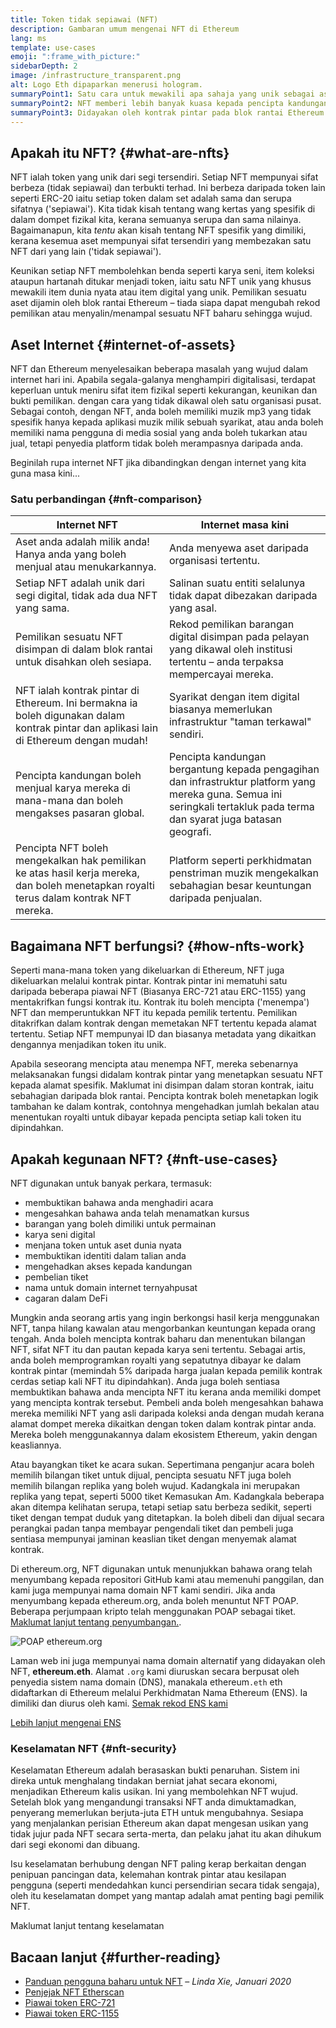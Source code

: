 ```yaml
---
title: Token tidak sepiawai (NFT)
description: Gambaran umum mengenai NFT di Ethereum
lang: ms
template: use-cases
emoji: ":frame_with_picture:"
sidebarDepth: 2
image: /infrastructure_transparent.png
alt: Logo Eth dipaparkan menerusi hologram.
summaryPoint1: Satu cara untuk mewakili apa sahaja yang unik sebagai aset berasaskan Ethereum.
summaryPoint2: NFT memberi lebih banyak kuasa kepada pencipta kandungan dari sebelum ini.
summaryPoint3: Didayakan oleh kontrak pintar pada blok rantai Ethereum.
---
```


## Apakah itu NFT? \{#what-are-nfts}

NFT ialah token yang unik dari segi tersendiri. Setiap NFT mempunyai sifat berbeza (tidak sepiawai) dan terbukti terhad. Ini berbeza daripada token lain seperti ERC-20 iaitu setiap token dalam set adalah sama dan serupa sifatnya ('sepiawai'). Kita tidak kisah tentang wang kertas yang spesifik di dalam dompet fizikal kita, kerana semuanya serupa dan sama nilainya. Bagaimanapun, kita _tentu_ akan kisah tentang NFT spesifik yang dimiliki, kerana kesemua aset mempunyai sifat tersendiri yang membezakan satu NFT dari yang lain ('tidak sepiawai').

Keunikan setiap NFT membolehkan benda seperti karya seni, item koleksi ataupun hartanah ditukar menjadi token, iaitu satu NFT unik yang khusus mewakili item dunia nyata atau item digital yang unik. Pemilikan sesuatu aset dijamin oleh blok rantai Ethereum – tiada siapa dapat mengubah rekod pemilikan atau menyalin/menampal sesuatu NFT baharu sehingga wujud.

<YouTube id="Xdkkux6OxfM" />

## Aset Internet \{#internet-of-assets}

NFT dan Ethereum menyelesaikan beberapa masalah yang wujud dalam internet hari ini. Apabila segala-galanya menghampiri digitalisasi, terdapat keperluan untuk meniru sifat item fizikal seperti kekurangan, keunikan dan bukti pemilikan. dengan cara yang tidak dikawal oleh satu organisasi pusat. Sebagai contoh, dengan NFT, anda boleh memiliki muzik mp3 yang tidak spesifik hanya kepada aplikasi muzik milik sebuah syarikat, atau anda boleh memiliki nama pengguna di media sosial yang anda boleh tukarkan atau jual, tetapi penyedia platform tidak boleh merampasnya daripada anda.

Beginilah rupa internet NFT jika dibandingkan dengan internet yang kita guna masa kini...

### Satu perbandingan \{#nft-comparison}

| Internet NFT                                                                                                                           | Internet masa kini                                                                                                                                                       |
| -------------------------------------------------------------------------------------------------------------------------------------- | ------------------------------------------------------------------------------------------------------------------------------------------------------------------------ |
| Aset anda adalah milik anda! Hanya anda yang boleh menjual atau menukarkannya.                                                         | Anda menyewa aset daripada organisasi tertentu.                                                                                                                          |
| Setiap NFT adalah unik dari segi digital, tidak ada dua NFT yang sama.                                                                 | Salinan suatu entiti selalunya tidak dapat dibezakan daripada yang asal.                                                                                                 |
| Pemilikan sesuatu NFT disimpan di dalam blok rantai untuk disahkan oleh sesiapa.                                                       | Rekod pemilikan barangan digital disimpan pada pelayan yang dikawal oleh institusi tertentu – anda terpaksa mempercayai mereka.                                          |
| NFT ialah kontrak pintar di Ethereum. Ini bermakna ia boleh digunakan dalam kontrak pintar dan aplikasi lain di Ethereum dengan mudah! | Syarikat dengan item digital biasanya memerlukan infrastruktur "taman terkawal" sendiri.                                                                                 |
| Pencipta kandungan boleh menjual karya mereka di mana-mana dan boleh mengakses pasaran global.                                         | Pencipta kandungan bergantung kepada pengagihan dan infrastruktur platform yang mereka guna. Semua ini seringkali tertakluk pada terma dan syarat juga batasan geografi. |
| Pencipta NFT boleh mengekalkan hak pemilikan ke atas hasil kerja mereka, dan boleh menetapkan royalti terus dalam kontrak NFT mereka.  | Platform seperti perkhidmatan penstriman muzik mengekalkan sebahagian besar keuntungan daripada penjualan.                                                               |

## Bagaimana NFT berfungsi? \{#how-nfts-work}

Seperti mana-mana token yang dikeluarkan di Ethereum, NFT juga dikeluarkan melalui kontrak pintar. Kontrak pintar ini mematuhi satu daripada beberapa piawai NFT (Biasanya ERC-721 atau ERC-1155) yang mentakrifkan fungsi kontrak itu. Kontrak itu boleh mencipta ('menempa') NFT dan memperuntukkan NFT itu kepada pemilik tertentu. Pemilikan ditakrifkan dalam kontrak dengan memetakan NFT tertentu kepada alamat tertentu. Setiap NFT mempunyai ID dan biasanya metadata yang dikaitkan dengannya menjadikan token itu unik.

Apabila seseorang mencipta atau menempa NFT, mereka sebenarnya melaksanakan fungsi didalam kontrak pintar yang menetapkan sesuatu NFT kepada alamat spesifik. Maklumat ini disimpan dalam storan kontrak, iaitu sebahagian daripada blok rantai. Pencipta kontrak boleh menetapkan logik tambahan ke dalam kontrak, contohnya mengehadkan jumlah bekalan atau menentukan royalti untuk dibayar kepada pencipta setiap kali token itu dipindahkan.

## Apakah kegunaan NFT? \{#nft-use-cases}

NFT digunakan untuk banyak perkara, termasuk:

- membuktikan bahawa anda menghadiri acara
- mengesahkan bahawa anda telah menamatkan kursus
- barangan yang boleh dimiliki untuk permainan
- karya seni digital
- menjana token untuk aset dunia nyata
- membuktikan identiti dalam talian anda
- mengehadkan akses kepada kandungan
- pembelian tiket
- nama untuk domain internet ternyahpusat
- cagaran dalam DeFi

Mungkin anda seorang artis yang ingin berkongsi hasil kerja menggunakan NFT, tanpa hilang kawalan atau mengorbankan keuntungan kepada orang tengah. Anda boleh mencipta kontrak baharu dan menentukan bilangan NFT, sifat NFT itu dan pautan kepada karya seni tertentu. Sebagai artis, anda boleh memprogramkan royalti yang sepatutnya dibayar ke dalam kontrak pintar (memindah 5% daripada harga jualan kepada pemilik kontrak cerdas setiap kali NFT itu dipindahkan). Anda juga boleh sentiasa membuktikan bahawa anda mencipta NFT itu kerana anda memiliki dompet yang mencipta kontrak tersebut. Pembeli anda boleh mengesahkan bahawa mereka memiliki NFT yang asli daripada koleksi anda dengan mudah kerana alamat dompet mereka dikaitkan dengan token dalam kontrak pintar anda. Mereka boleh menggunakannya dalam ekosistem Ethereum, yakin dengan keasliannya.

Atau bayangkan tiket ke acara sukan. Sepertimana penganjur acara boleh memilih bilangan tiket untuk dijual, pencipta sesuatu NFT juga boleh memilih bilangan replika yang boleh wujud. Kadangkala ini merupakan replika yang tepat, seperti 5000 tiket Kemasukan Am. Kadangkala beberapa akan ditempa kelihatan serupa, tetapi setiap satu berbeza sedikit, seperti tiket dengan tempat duduk yang ditetapkan. Ia boleh dibeli dan dijual secara perangkai padan tanpa membayar pengendali tiket dan pembeli juga sentiasa mempunyai jaminan keaslian tiket dengan menyemak alamat kontrak.

Di ethereum.org, NFT digunakan untuk menunjukkan bahawa orang telah menyumbang kepada repositori GitHub kami atau memenuhi panggilan, dan kami juga mempunyai nama domain NFT kami sendiri. Jika anda menyumbang kepada ethereum.org, anda boleh menuntut NFT POAP. Beberapa perjumpaan kripto telah menggunakan POAP sebagai tiket. [Maklumat lanjut tentang penyumbangan.](/contributing/#poap).

![POAP ethereum.org](./poap.png)

Laman web ini juga mempunyai nama domain alternatif yang didayakan oleh NFT, **ethereum.eth**. Alamat `.org` kami diuruskan secara berpusat oleh penyedia sistem nama domain (DNS), manakala ethereum`.eth` eth didaftarkan di Ethereum melalui Perkhidmatan Nama Ethereum (ENS). Ia dimiliki dan diurus oleh kami. [Semak rekod ENS kami](https://app.ens.domains/name/ethereum.eth)

[Lebih lanjut mengenai ENS](https://app.ens.domains)

<Divider />

### Keselamatan NFT \{#nft-security}

Keselamatan Ethereum adalah berasaskan bukti penaruhan. Sistem ini direka untuk menghalang tindakan berniat jahat secara ekonomi, menjadikan Ethereum kalis usikan. Ini yang membolehkan NFT wujud. Setelah blok yang mengandungi transaksi NFT anda dimuktamadkan, penyerang memerlukan berjuta-juta ETH untuk mengubahnya. Sesiapa yang menjalankan perisian Ethereum akan dapat mengesan usikan yang tidak jujur pada NFT secara serta-merta, dan pelaku jahat itu akan dihukum dari segi ekonomi dan dibuang.

Isu keselamatan berhubung dengan NFT paling kerap berkaitan dengan penipuan pancingan data, kelemahan kontrak pintar atau kesilapan pengguna (seperti mendedahkan kunci persendirian secara tidak sengaja), oleh itu keselamatan dompet yang mantap adalah amat penting bagi pemilik NFT.

<ButtonLink to="/security/">
  Maklumat lanjut tentang keselamatan
</ButtonLink>

## Bacaan lanjut \{#further-reading}

- [Panduan pengguna baharu untuk NFT](https://linda.mirror.xyz/df649d61efb92c910464a4e74ae213c4cab150b9cbcc4b7fb6090fc77881a95d) – _Linda Xie, Januari 2020_
- [Penjejak NFT Etherscan](https://etherscan.io/nft-top-contracts)
- [Piawai token ERC-721](/developers/docs/standards/tokens/erc-721/)
- [Piawai token ERC-1155](/developers/docs/standards/tokens/erc-1155/)

<Divider />

<QuizWidget quizKey="nfts" />
